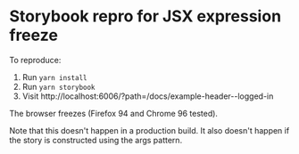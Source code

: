 # Storybook repro for JSX expression freeze

To reproduce:

1. Run `yarn install`
2. Run `yarn storybook`
3. Visit http://localhost:6006/?path=/docs/example-header--logged-in

The browser freezes (Firefox 94 and Chrome 96 tested).

Note that this doesn't happen in a production build. It also doesn't happen if the story is constructed using the args pattern.
